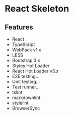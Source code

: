 # React Skeleton #

## Features ##

- React
- TypeScript
- WebPack v1.x
- LESS
- Bootstrap 3.x
- Styles Hot Loader
- React Hot Loader v3.x
- E2E testing...
- Unit testing...
- Test runner...
- tslint
- markdownlint
- stylelint
- BrowserSync
